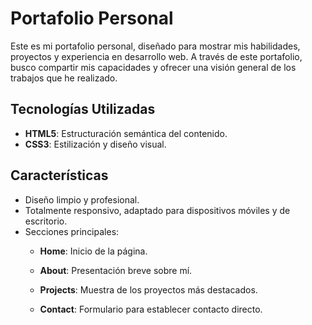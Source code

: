 # Portafolio Personal

Este es mi portafolio personal, diseñado para mostrar mis habilidades, proyectos y experiencia en desarrollo web. A través de este portafolio, busco compartir mis capacidades y ofrecer una visión general de los trabajos que he realizado.

## Tecnologías Utilizadas

- **HTML5**: Estructuración semántica del contenido.
- **CSS3**: Estilización y diseño visual.

## Características

- Diseño limpio y profesional.
- Totalmente responsivo, adaptado para dispositivos móviles y de escritorio.
- Secciones principales:
  - **Home**: Inicio de la página.

  - **About**: Presentación breve sobre mí.

  - **Projects**: Muestra de los proyectos más destacados.
  
  - **Contact**: Formulario para establecer contacto directo.
